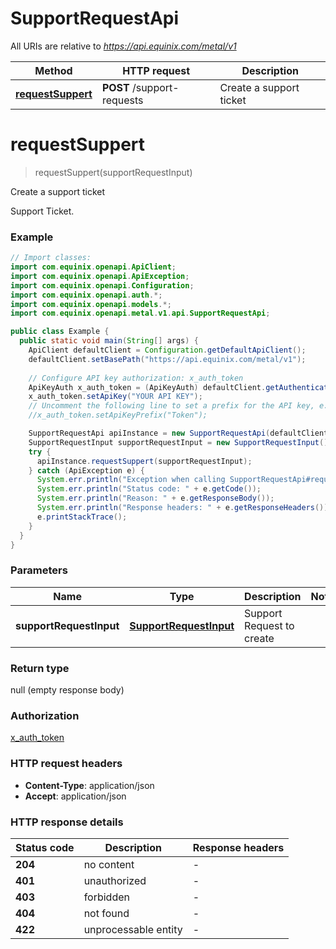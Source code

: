 # SupportRequestApi

All URIs are relative to *https://api.equinix.com/metal/v1*

| Method | HTTP request | Description |
|------------- | ------------- | -------------|
| [**requestSuppert**](SupportRequestApi.md#requestSuppert) | **POST** /support-requests | Create a support ticket |


<a name="requestSuppert"></a>
# **requestSuppert**
> requestSuppert(supportRequestInput)

Create a support ticket

Support Ticket.

### Example
```java
// Import classes:
import com.equinix.openapi.ApiClient;
import com.equinix.openapi.ApiException;
import com.equinix.openapi.Configuration;
import com.equinix.openapi.auth.*;
import com.equinix.openapi.models.*;
import com.equinix.openapi.metal.v1.api.SupportRequestApi;

public class Example {
  public static void main(String[] args) {
    ApiClient defaultClient = Configuration.getDefaultApiClient();
    defaultClient.setBasePath("https://api.equinix.com/metal/v1");
    
    // Configure API key authorization: x_auth_token
    ApiKeyAuth x_auth_token = (ApiKeyAuth) defaultClient.getAuthentication("x_auth_token");
    x_auth_token.setApiKey("YOUR API KEY");
    // Uncomment the following line to set a prefix for the API key, e.g. "Token" (defaults to null)
    //x_auth_token.setApiKeyPrefix("Token");

    SupportRequestApi apiInstance = new SupportRequestApi(defaultClient);
    SupportRequestInput supportRequestInput = new SupportRequestInput(); // SupportRequestInput | Support Request to create
    try {
      apiInstance.requestSuppert(supportRequestInput);
    } catch (ApiException e) {
      System.err.println("Exception when calling SupportRequestApi#requestSuppert");
      System.err.println("Status code: " + e.getCode());
      System.err.println("Reason: " + e.getResponseBody());
      System.err.println("Response headers: " + e.getResponseHeaders());
      e.printStackTrace();
    }
  }
}
```

### Parameters

| Name | Type | Description  | Notes |
|------------- | ------------- | ------------- | -------------|
| **supportRequestInput** | [**SupportRequestInput**](SupportRequestInput.md)| Support Request to create | |

### Return type

null (empty response body)

### Authorization

[x_auth_token](../README.md#x_auth_token)

### HTTP request headers

 - **Content-Type**: application/json
 - **Accept**: application/json

### HTTP response details
| Status code | Description | Response headers |
|-------------|-------------|------------------|
| **204** | no content |  -  |
| **401** | unauthorized |  -  |
| **403** | forbidden |  -  |
| **404** | not found |  -  |
| **422** | unprocessable entity |  -  |

